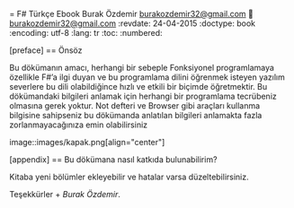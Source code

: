= F# Türkçe Ebook
Burak Özdemir <burakozdemir32@gmail.com>
:email: burakozdemir32@gmail.com
:revdate: 24-04-2015
:doctype: book
:encoding: utf-8
:lang: tr
:toc:
:numbered:

[preface]
== Önsöz

Bu dökümanın amacı, herhangi bir sebeple Fonksiyonel programlamaya özellikle F#’a ilgi duyan ve bu programlama dilini öğrenmek isteyen yazılım severlere bu dili olabildiğince hızlı ve etkili bir biçimde öğretmektir. 
Bu dökümandaki bilgileri anlamak için herhangi bir programlama tecrübeniz olmasına gerek yoktur. 
Not defteri ve Browser gibi araçları kullanma bilgisine sahipseniz bu dökümanda anlatılan bilgileri anlamakta fazla zorlanmayacağınıza emin olabilirsiniz



image::images/kapak.png[align="center"]


[appendix]
== Bu dökümana nasıl katkıda bulunabilirim?

Kitaba yeni bölümler ekleyebilir ve hatalar varsa düzeltebilirsiniz.


Teşekkürler +
*Burak Özdemir*.
